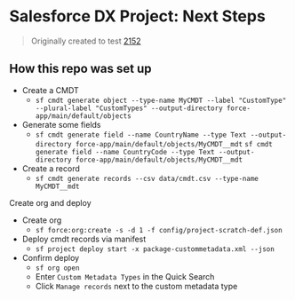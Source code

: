 # Salesforce DX Project: Next Steps

> Originally created to test [2152](https://github.com/forcedotcom/cli/issues/2152)
## How this repo was set up
- Create a CMDT
    - `sf cmdt generate object --type-name MyCMDT --label "CustomType" --plural-label "CustomTypes" --output-directory force-app/main/default/objects`
- Generate some fields
    - `sf cmdt generate field --name CountryName --type Text --output-directory force-app/main/default/objects/MyCMDT__mdt`
    `sf cmdt generate field --name CountryCode --type Text --output-directory force-app/main/default/objects/MyCMDT__mdt`
- Create a record
    - `sf cmdt generate records --csv data/cmdt.csv --type-name MyCMDT__mdt`


Create org and deploy
- Create org
    - `sf force:org:create -s -d 1 -f config/project-scratch-def.json`
- Deploy cmdt records via manifest
    - `sf project deploy start -x package-custommetadata.xml --json`
- Confirm deploy
    - `sf org open`
    - Enter `Custom Metadata Types` in the Quick Search
    - Click `Manage records` next to the custom metadata type